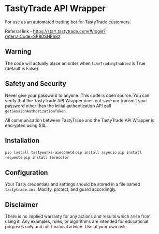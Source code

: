 # TastyTrade API Wrapper

For use as an automated trading bot for TastyTrade customers.

Referral link - https://start.tastytrade.com/#/login?referralCode=SP8DSHF682

## Warning

The code will actually place an order when `liveTradingEnabled` is True (default is False).

## Safety and Security

Never give your password to anyone.  This code is open source.  You can verify that the TastyTrade API Wrapper does not save nor transmit your password other than the initial authentication API call `getSessionAuthorizationToken`.  

All communication between TastyTrade and the TastyTrade API Wrapper is encrypted using SSL.

## Installation

`pip install tastyworks-aiocometd`
`pip install asyncio`
`pip install requests`
`pip install termcolor`

## Configuration

Your Tasty credentials and settings should be stored in a file named `tastytrade.ini`.  Modify, protect, and guard accordingly.

## Disclaimer

There is no implied warranty for any actions and results which arise from using it.  Any examples, rules, or algorithms are intended for educational purposes only and not financial advice.  Use at your own risk.